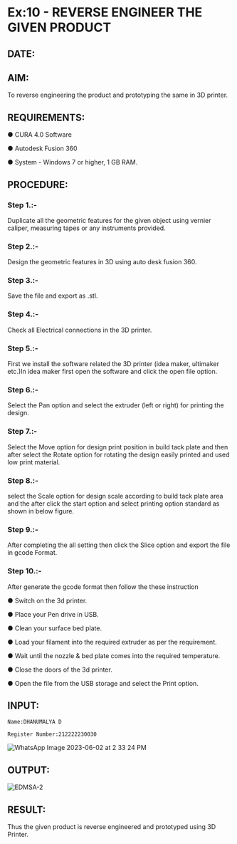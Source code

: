 # Ex:10 - REVERSE ENGINEER THE GIVEN PRODUCT

## DATE: 

## AIM: 

To reverse engineering the product and prototyping the same in 3D printer.

## REQUIREMENTS:

 ●	CURA 4.0 Software
 
 ●	Autodesk Fusion 360
 
 ●	System - Windows 7 or higher, 1 GB RAM.

## PROCEDURE:

### Step 1.:-

Duplicate all the geometric features for the given object using vernier caliper, measuring tapes or any instruments provided.

### Step 2.:-

Design the geometric features in 3D using auto desk fusion 360.

### Step 3.:-

Save the file and export as .stl.

### Step 4.:- 

Check all Electrical connections in the 3D printer.

### Step 5.:-

First we install the software related the 3D printer (idea maker, ultimaker etc.)In idea maker first open the software and click the open file option.

### Step 6.:- 

Select the Pan option and select the extruder (left or right) for printing the design.

### Step 7.:- 

Select the Move option for design print position in build tack plate and then after select the Rotate option for rotating the design easily printed and used low print material.

### Step 8.:- 

select the Scale option for design scale according to build tack plate area and the after click the start option and select printing option standard as shown in below figure.

### Step 9.:- 

After completing the all setting then click the Slice option and export the file in gcode Format.

### Step 10.:- 

After generate the gcode format then follow the these instruction 

  ●	Switch on the 3d printer.
  
  ●	Place your Pen drive in USB.
  
  ●	Clean your surface bed plate.
  
  ●	Load your filament into the required extruder as per the requirement.
  
  ●	Wait until the nozzle & bed plate comes into the required temperature.
  
  ●	Close the doors of the 3d printer.
  
  ●	Open the file from the USB storage and select the Print option.

## INPUT:
```
Name:DHANUMALYA D

Register Number:212222230030
```
![WhatsApp Image 2023-06-02 at 2 33 24 PM](https://github.com/Dhanudhanaraj/Ex.-10---REVERSE-ENGINEER-THE-GIVEN-PRODUCT/assets/119218812/289b2473-5ec2-4d9e-9aa1-a8dcabde25d9)

## OUTPUT:

![EDMSA-2](https://github.com/Dhanudhanaraj/Ex.-10---REVERSE-ENGINEER-THE-GIVEN-PRODUCT/assets/119218812/5b9def4f-2548-4f22-88a8-56954b3ccae2)

## RESULT:

Thus the given product is reverse engineered and prototyped using 3D Printer.
